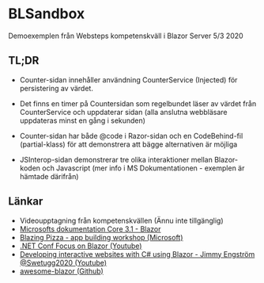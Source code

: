 # BLSandbox 
Demoexemplen från Websteps kompetenskväll i Blazor Server 5/3 2020

## TL;DR
* Counter-sidan innehåller användning CounterService (Injected) för persistering av värdet.
* Det finns en timer på Countersidan som regelbundet läser av värdet från CounterService och uppdaterar sidan (alla anslutna webbläsare uppdateras minst en gång i sekunden)
* Counter-sidan har både @code i Razor-sidan och en CodeBehind-fil (partial-klass) för att demonstrera att bägge alternativen är möjliga

* JSInterop-sidan demonstrerar tre olika interaktioner mellan Blazor-koden och Javascript (mer info i MS Dokumentationen - exemplen är hämtade därifrån) 

## Länkar
* Videoupptagning från kompetenskvällen (Ännu inte tillgänglig)
* [Microsofts dokumentation Core 3.1 - Blazor](https://docs.microsoft.com/en-us/aspnet/core/blazor/?view=aspnetcore-3.1)
* [Blazing Pizza - app building workshop (Microsoft)](https://aka.ms/blazorworkshop)
* [.NET Conf Focus on Blazor (Youtube)](https://youtu.be/KlngrOF6RPw)
* [Developing interactive websites with C# using Blazor - Jimmy Engström @Swetugg2020 (Youtube)](https://youtu.be/idXQ4Hc3_dw) 
* [awesome-blazor (Github)](https://github.com/AdrienTorris/awesome-blazor)
